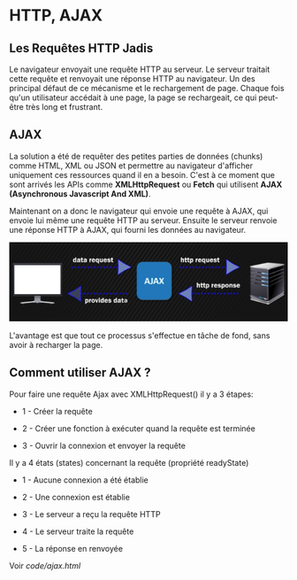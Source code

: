 # HTTP, AJAX

## Les Requêtes HTTP Jadis

Le navigateur envoyait une requête HTTP au serveur. Le serveur traitait cette requête et renvoyait une réponse HTTP au navigateur.
Un des principal défaut de ce mécanisme et le rechargement de page. Chaque fois qu'un utilisateur accédait à une page, la page se rechargeait, ce qui peut-être très long et frustrant.

## AJAX

La solution a été de requêter des petites parties de données (chunks) comme HTML, XML ou JSON et permettre au navigateur d'afficher uniquement ces ressources quand il en a besoin.
C'est à ce moment que sont arrivés les APIs comme **XMLHttpRequest** ou **Fetch** qui utilisent **AJAX (Asynchronous Javascript And XML)**.

Maintenant on a donc le navigateur qui envoie une requête à AJAX, qui envoie lui même une requête HTTP au serveur.
Ensuite le serveur renvoie une réponse HTTP à AJAX, qui fourni les données au navigateur.

![alt text](./img/ajax.png)

L'avantage est que tout ce processus s'effectue en tâche de fond, sans avoir à recharger la page.

## Comment utiliser AJAX ?

Pour faire une requête Ajax avec XMLHttpRequest() il y a 3 étapes:

- 1 - Créer la requête

- 2 - Créer une fonction à exécuter quand la requête est terminée

- 3 - Ouvrir la connexion et envoyer la requête

Il y a 4 états (states) concernant la requête (propriété readyState)

- 1 - Aucune connexion a été établie

- 2 - Une connexion est établie

- 3 - Le serveur a reçu la requête HTTP

- 4 - Le serveur traite la requête

- 5 - La réponse en renvoyée

Voir _code/ajax.html_
